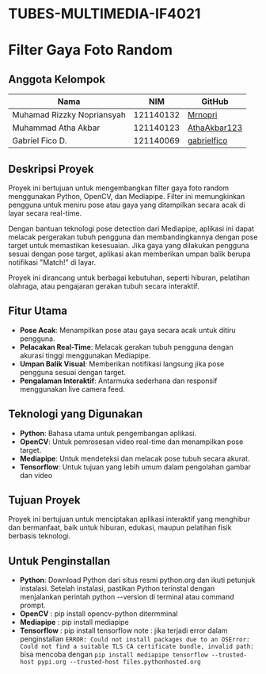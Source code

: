 # TUBES-MULTIMEDIA-IF4021

# Filter Gaya Foto Random  

## Anggota Kelompok  
| **Nama**                     | **NIM**     | **GitHub**               |  
|------------------------------|-------------|--------------------------|  
| Muhamad Rizzky Nopriansyah   | 121140132   | [Mrnopri](#)             |  
| Muhammad Atha Akbar          | 121140123   | [AthaAkbar123](#)        |  
| Gabriel Fico D.              | 121140069   | [gabrielfico](#)         |  

## Deskripsi Proyek  
Proyek ini bertujuan untuk mengembangkan filter gaya foto random menggunakan Python, OpenCV, dan Mediapipe. Filter ini memungkinkan pengguna untuk meniru pose atau gaya yang ditampilkan secara acak di layar secara real-time.  

Dengan bantuan teknologi pose detection dari Mediapipe, aplikasi ini dapat melacak pergerakan tubuh pengguna dan membandingkannya dengan pose target untuk memastikan kesesuaian. Jika gaya yang dilakukan pengguna sesuai dengan pose target, aplikasi akan memberikan umpan balik berupa notifikasi "Match!" di layar.  

Proyek ini dirancang untuk berbagai kebutuhan, seperti hiburan, pelatihan olahraga, atau pengajaran gerakan tubuh secara interaktif.  

## Fitur Utama  
- **Pose Acak**: Menampilkan pose atau gaya secara acak untuk ditiru pengguna.  
- **Pelacakan Real-Time**: Melacak gerakan tubuh pengguna dengan akurasi tinggi menggunakan Mediapipe.  
- **Umpan Balik Visual**: Memberikan notifikasi langsung jika pose pengguna sesuai dengan target.  
- **Pengalaman Interaktif**: Antarmuka sederhana dan responsif menggunakan live camera feed.  

## Teknologi yang Digunakan  
- **Python**: Bahasa utama untuk pengembangan aplikasi.  
- **OpenCV**: Untuk pemrosesan video real-time dan menampilkan pose target.  
- **Mediapipe**: Untuk mendeteksi dan melacak pose tubuh secara akurat.  
- **Tensorflow**: Untuk tujuan yang lebih umum dalam pengolahan gambar dan video

## Tujuan Proyek  
Proyek ini bertujuan untuk menciptakan aplikasi interaktif yang menghibur dan bermanfaat, baik untuk hiburan, edukasi, maupun pelatihan fisik berbasis teknologi.  

## Untuk Penginstallan 
- **Python**: Download Python dari situs resmi python.org dan ikuti petunjuk instalasi.
Setelah instalasi, pastikan Python terinstal dengan menjalankan perintah python --version di terminal atau command prompt.
- **OpenCV** : pip install opencv-python ditermminal
- **Mediapipe** : pip install mediapipe
- **Tensorflow** : pip install tensorflow
note : jika terjadi error dalam penginstallan `ERROR: Could not install packages due to an OSError: Could not find a suitable TLS CA certificate bundle, invalid path:` bisa mencoba dengan `pip install mediapipe tensorflow --trusted-host pypi.org --trusted-host files.pythonhosted.org`